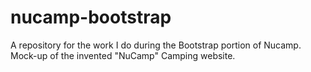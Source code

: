 # nucamp-bootstrap

A repository for the work I do during the Bootstrap portion of Nucamp. Mock-up of the invented "NuCamp" Camping website.
